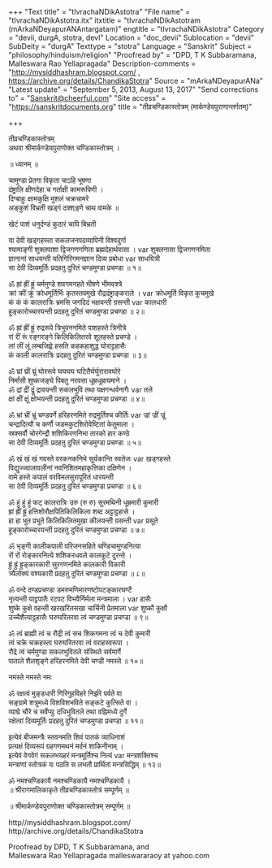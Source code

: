 +++
"Text title" = "tIvrachaNDikAstotra"
"File name" = "tIvrachaNDikAstotra.itx"
itxtitle = "tIvrachaNDikAstotram (mArkaNDeyapurANAntargatam)"
engtitle = "tIvrachaNDikAstotra"
Category = "devii, durgA, stotra, devI"
Location = "doc_devii"
Sublocation = "devii"
SubDeity = "durgA"
Texttype = "stotra"
Language = "Sanskrit"
Subject = "philosophy/hinduism/religion"
"Proofread by" = "DPD, T K Subbaramana, Malleswara Rao Yellapragada"
Description-comments = "http://mysiddhashram.blogspot.com/ , https://archive.org/details/ChandikaStotra"
Source = "mArkaNDeyapurANa"
"Latest update" = "September 5, 2013, August 13, 2017"
"Send corrections to" = "Sanskrit@cheerful.com"
"Site access" = "https://sanskritdocuments.org"
title = "तीव्रचण्डिकास्तोत्रम् (मार्कण्डेयपुराणान्तर्गतम्)"

+++
  
 तीव्रचण्डिकास्तोत्रम्   
अथवा श्रीमार्कण्डेयपुराणोक्त चण्डिकास्तोत्रम् ।  
  
॥ ध्यानम् ॥  
  
चामुण्डा प्रेतगा विकृता चाऽहि भूषणा  
दंष्ट्रालि क्षीणदेहा च गर्ताक्षी कामरूपिणी ।  
दिग्बाहुः क्षामकुक्षि मुशलं चक्रचामरे  
अङ्कुशं विभ्रती खड्गं दक्श्ःइणे चाथ वामके ॥  
  
खेटं पाशं धनुर्दण्डं कुठारं चापि बिभ्रती  
  
या देवी खड्गहस्ता सकलजनपदव्यापिनी विश्वदुर्गा  
श्यामाङ्गी शुक्लपाशा द्विजगणगणिता ब्रह्मदेहार्थवासा ।  var  शुक्लनासा द्विजगणनमिता  
ज्ञानानां साधयन्ती यतिगिरिगमनज्ञान दिव्य प्रबोधा  var  साधयित्री  
सा देवी दिव्यमूर्तिः प्रदहतु दुरितं चण्डमुण्डा प्रचण्डा ॥ १॥  
  
ॐ ह्रां ह्रीं ह्रूं चर्ममुण्डे शवगमनहते भीषणे भीमवक्त्रे  
क्रां क्रीं क्रूं क्रोधमूर्तिर्भिः कृतस्तवमुखे रौद्रदंष्ट्राङ्कराले ।  var  क्रोधमूर्ति विकृत कुचमुखे  
कं कं कं कालरात्रिः भ्रमसि जगदिदं भक्षयन्ती ग्रसन्ती  var  कालधारी  
हूङ्कारोच्चारयन्ती प्रदहतु दुरितं चण्डमुण्डा प्रचण्डा ॥ २॥  
  
ॐ ह्रां ह्रीं ह्रूं रुद्ररूपे त्रिभुवननमिते पाशहस्ते त्रिनीत्रे  
रां रीं रूं रङ्गरङ्गे किलिकिलितरवे शूलहस्ते प्रचण्डे ।  
लां लीं लूं लम्बजिह्वे हसति कहकहाशुद्ध घोराट्टहासैः  
कं काली कालरात्रिः प्रदहतु दुरितं चण्डमुण्डा प्रचण्डा ॥ ३॥  
  
ॐ घ्रां घ्रीं घ्रूं घोररूपे घघघघ घटितैर्घर्घुरारावघोरे  
निर्मांसी शुष्कजङ्घे पिबतु नरवसा धूम्रधूम्रायमाने ।  
ॐ द्रां द्रीं द्रूं द्रावयन्ती सकलभुवि तथा यक्षगन्धर्वनागैः  var  तले  
क्षां क्षीं क्षूं क्षोभयन्ती प्रदहतु दुरितं चण्डमुण्डा प्रचण्डा ॥ ४॥  
  
ॐ भ्रां भ्रीं भ्रूं चण्डवर्गे हरिहरनमिते रुद्रमूर्तिश्च कीर्तिः  var  ज्रां ज्रीं ज्रूं  
चन्द्रादित्यौ च कर्णौ जडमकुटशिरोवेष्टितां केतुमाला ।  
स्रक्सर्वौ चोरगेन्द्रौ शशिकिरणनिभा तारको हार कण्ठे  
सा देवी दिव्यमूर्तिः प्रदहतु दुरितं चण्डमुण्डा प्रचण्डा ॥ ५॥  
  
ॐ खं खं खं गवस्ते वरकनकनिभे सूर्यकान्ति स्वतेजः  var  खड्गहस्ते  
विद्युज्ज्वालावलीनां नवनिशितमहाकृत्तिका दक्षिणेन ।  
वामे हस्ते कपालं वरविमलसुरापूरितं धारयन्ती  
सा देवी दिव्यमूर्तिः प्रदहतु दुरितं चण्डमुण्डा प्रचण्डा ॥ ६॥  
  
ॐ हुं हुं हुं फट् कालरात्रिः उरु (रु रु) सुरमथिनी धूम्रमारी कुमारी  
ह्रां ह्रीं ह्रूं हत्तिशोरौक्षपितिकिलिकिला शब्द अट्टाट्टहासे ।  
हा हा भूत प्रभूते किलिकिलितमुखा कीलयन्ती ग्रसन्ती  var  प्रसूते  
हूङ्कारोच्चारयन्ती प्रदहतु दुरितं चण्डमुण्डा प्रचण्डा ॥ ७॥  
  
ॐ भृङ्गी कालीकपाली परिजनसहिते चण्डिचामुण्डनित्या  
रों रों रोङ्कारनित्ये शशिकरधवले कालकूटे दुरन्ते ।  
ह्रुं ह्रुं ह्रुङ्कारकारी सुरगणनमिते कालकारी विकारी  
त्र्यैलोक्यं वश्यकारी प्रदहतु दुरितं चण्डमुण्डा प्रचण्डा ॥ ८॥  
  
ॐ वन्दे दण्डप्रचण्डा डमरुमणिमारणष्टोपटङ्कारघण्टै  
नृत्यन्ती याट्टपातैः रटपट विभवैर्निर्मला मन्त्रमाला ।  var  हासैः  
शुष्के कुक्षे वहन्ती खरखरितसखा चार्चिनी प्रेतमाला  var  शुष्कौ कुक्षौ  
उच्चैशैत्याट्टहासैः घरुघरितरवा त्वं चण्डमुण्डा प्रचण्डा ॥ ९॥  
  
ॐ त्वं ब्राह्मी त्वं च रौद्री त्वं सच शिकगमना त्वं च देवी कुमारी  
त्वं चक्रे चक्रहस्ता घरुघरितरवा त्वं वराहस्वरूपा ।  
रौद्रे त्वं चर्ममुण्डा सकलभुवितले संस्थिते सर्वमार्गे  
पाताले शैलशृङ्गे हरिहरनमिते देवी चण्डी नमस्ते ॥ १०॥  
  
नमस्ते नमस्ते नमः  
  
ॐ रक्षत्वं मुङ्डधारी गिरिगुहविहरे निर्झरे पर्वते वा  
सङ्ग्रामे शत्रुमध्ये विशविशभविते सङ्कटे कुत्सिते वा ।  
व्याघ्रे चौरे च सर्वेप्युः दधिभुवितले तथा वह्निमध्ये दुर्गे  
रक्षेत्वां दिव्यमूर्तिः प्रदहतु दुरितं चण्डमुण्डा प्रचण्डा ॥ ११॥  
  
इत्येवं बीजमन्त्रैः स्तवनमति शिवं पातकं व्याधिनाशं  
प्रत्यक्षं दिव्यरूपं ग्रहगणमथनं मर्दनं शाकिनीनाम् ।  
इत्येवं वेगवेगं सकलभयहरं मन्त्रमूर्तिश्च नित्यं  var  मन्त्रशक्तिश्च   
मन्त्राणां स्तोत्रकं यः पठति स लभतौ प्रार्थितां मन्त्रसिद्धिम् ॥ १२॥  
  
ॐ नमश्चण्डिकायै नमश्चण्डिकायै नमश्चण्डिकायै ।  
॥ श्रीरागमालिकाकृते तीव्रचण्डिकास्तोत्रं सम्पूर्णम् ॥  
  
॥ श्रीमार्कण्डेयपुराणोक्त चण्डिकास्तोत्रम् सम्पूर्णम् ॥  
  
  
http//mysiddhashram.blogspot.com/  
http//archive.org/details/ChandikaStotra  
  
Proofread by DPD, T K Subbaramana, and  
Malleswara Rao Yellapragada malleswararaoy at yahoo.com  
  
